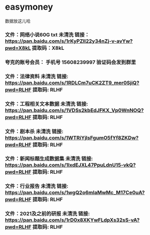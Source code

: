 # easymoney
数据放这儿哈


### 文件：网络小说60G txt 未清洗 链接：https://pan.baidu.com/s/1rKyPZII22y34nZj-v-avYw?pwd=X8kL 提取码：X8kL 

### 夸克的账号会员： 手机号 15608239997 验证码会发到群里

### 文件：法律资料 未清洗 链接: https://pan.baidu.com/s/1RDLCm7uCK2ZT9_mer0SjiQ?pwd=RLHF 提取码: RLHF
### 文件：工程相关文本数据 未清洗 链接: https://pan.baidu.com/s/1VDSs2kbEdJFKX_Vp0WnNOQ?pwd=RLHF 提取码: RLHF
### 文件：剧本杀 未清洗 链接: https://pan.baidu.com/s/1WTRiYjlsFgumO5fYf8ZKDw?pwd=RLHF 提取码: RLHF
### 文件：新闻标题生成数据集 未清洗 链接: https://pan.baidu.com/s/1lxdEJXL47PpuLdnU15-vkQ?pwd=RLHF 提取码: RLHF
### 文件：行业报告 未清洗 链接: https://pan.baidu.com/s/1wgQ2o6mlaMwMc_M17Ce0uA?pwd=RLHF 提取码: RLHF
### 文件：2021及之前的研报 未清洗 链接: https://pan.baidu.com/s/1rD0x8XKYwFLdpXs32sS-vA?pwd=RLHF 提取码: RLHF
